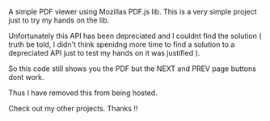 A simple PDF viewer using Mozillas PDF.js lib. This is a very simple project just to try my hands on the lib.

Unfortunately this API has been depreciated and I couldnt find the solution ( truth be told, I didn't think spenidng more time to find a solution to a depreciated 
API just to test my hands on it was justified ).

So this code still shows you the PDF but the NEXT and PREV page buttons dont work.

Thus I have removed this from being hosted.

Check out my other projects. Thanks !!

